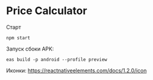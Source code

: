 Price Calculator
=

Старт
```
npm start
```

Запуск сбоки APK:
```
eas build -p android --profile preview
```

Иконки: https://reactnativeelements.com/docs/1.2.0/icon